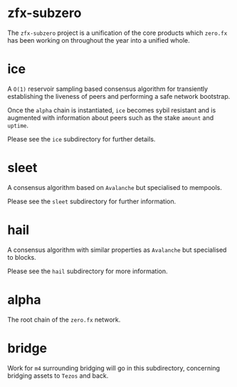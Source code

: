 # zfx-subzero

The `zfx-subzero` project is a unification of the core products which `zero.fx` has been working on throughout the year into a unified whole.

# ice

A `O(1)` reservoir sampling based consensus algorithm for transiently establishing the liveness of peers and performing a safe network bootstrap.

Once the `alpha` chain is instantiated, `ice` becomes sybil resistant and is augmented with information about peers such as the stake `amount` and `uptime`.

Please see the `ice` subdirectory for further details.

# sleet

A consensus algorithm based on `Avalanche` but specialised to mempools. 

Please see the `sleet` subdirectory for further information.

# hail

A consensus algorithm with similar properties as `Avalanche` but specialised to blocks. 

Please see the `hail` subdirectory for more information.

# alpha

The root chain of the `zero.fx` network. 

# bridge

Work for `m4` surrounding bridging will go in this subdirectory, concerning bridging assets to `Tezos` and back.
